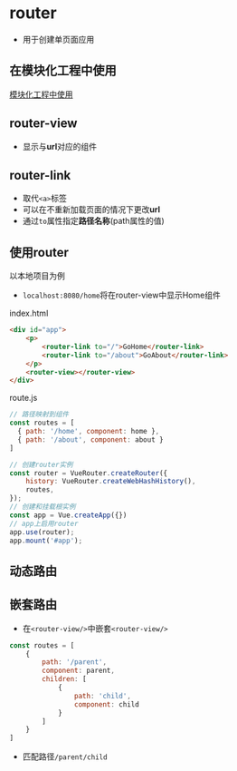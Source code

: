 # router

- 用于创建单页面应用

## 在模块化工程中使用

[模块化工程中使用](Vue_Router_Use_In_Modular_Project.md)

## router-view

- 显示与**url**对应的组件

## router-link

- 取代`<a>`标签
- 可以在不重新加载页面的情况下更改**url**
- 通过`to`属性指定**路径名称**(path属性的值)
## 使用router

以本地项目为例

- `localhost:8080/home`将在router-view中显示Home组件

index.html

```html
<div id="app">
    <p>
        <router-link to="/">GoHome</router-link>
        <router-link to="/about">GoAbout</router-link>
    </p>
    <router-view></router-view>
</div>
```

route.js

```js
// 路径映射到组件
const routes = [
  { path: '/home', component: home },
  { path: '/about', component: about }
]

// 创建router实例
const router = VueRouter.createRouter({
    history: VueRouter.createWebHashHistory(),
    routes,
});
// 创建和挂载根实例
const app = Vue.createApp({})
// app上启用router
app.use(router);
app.mount('#app');
```

## 动态路由

## 嵌套路由

- 在`<router-view/>`中嵌套`<router-view/>`

```js
const routes = [
    {
        path: '/parent',
        component: parent,
        children: [
            {
                path: 'child',
                component: child
            }
        ]
    }
]
```

- 匹配路径`/parent/child`
